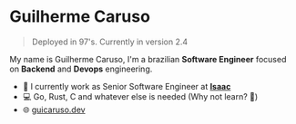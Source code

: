 # Guilherme Caruso
> Deployed in 97's. Currently in version 2.4

My name is Guilherme Caruso, I'm a brazilian **Software Engineer** focused on **Backend** and **Devops** engineering.

- :office: I currently work as Senior Software Engineer at [**Isaac**](https://www.olaisaac.com.br/)
- :computer: Go, Rust, C and whatever else is needed (Why not learn? :metal:)
- :globe_with_meridians: [guicaruso.dev](https://guicaruso.dev)
